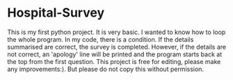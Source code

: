 # Hospital-Survey
This is my first python project. It is very basic.
I wanted to know how to loop the whole program. 
In my code, there is a condition. If the details summarised are correct, the survey is completed. 
However, if the details are not correct, an 'apology' line will be printed and the program starts back at the top from the first question.
This project is free for editing, please make any improvements:). But please do not copy this without permission.

